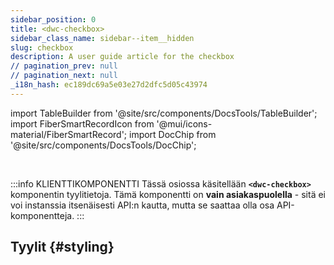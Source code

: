 ```yaml
---
sidebar_position: 0
title: <dwc-checkbox>
sidebar_class_name: sidebar--item__hidden
slug: checkbox
description: A user guide article for the checkbox
// pagination_prev: null
// pagination_next: null
_i18n_hash: ec189dc69a5e03e27d2dfc5d05c43974
---
```

import TableBuilder from '@site/src/components/DocsTools/TableBuilder';
import FiberSmartRecordIcon from '@mui/icons-material/FiberSmartRecord';
import DocChip from '@site/src/components/DocsTools/DocChip';

<DocChip chip='shadow' />

<br />

:::info KLIENTTIKOMPONENTTI
Tässä osiossa käsitellään **`<dwc-checkbox>`** komponentin tyylitietoja. Tämä komponentti on **vain asiakaspuolella** - sitä ei voi instanssia itsenäisesti API:n kautta, mutta se saattaa olla osa API-komponentteja.
:::

## Tyylit {#styling}

<TableBuilder name="dwc-checkbox" clientComponent />
